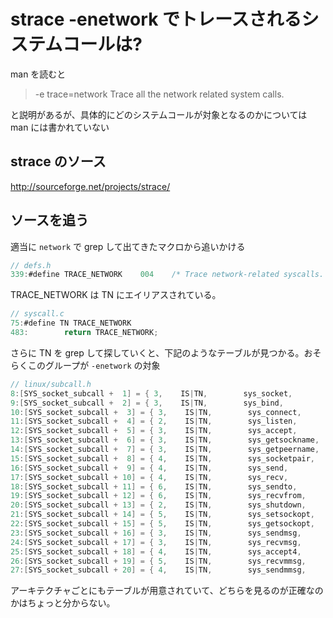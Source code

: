# strace -enetwork でトレースされるシステムコールは?

man を読むと

> -e trace=network
> Trace all the network related system calls.

と説明があるが、具体的にどのシステムコールが対象となるのかについては man には書かれていない

## strace のソース

http://sourceforge.net/projects/strace/

## ソースを追う

適当に `network` で grep して出てきたマクロから追いかける

```c
// defs.h
339:#define TRACE_NETWORK    004    /* Trace network-related syscalls. */
```

TRACE_NETWORK は TN にエイリアスされている。

```c
// syscall.c
75:#define TN TRACE_NETWORK
483:        return TRACE_NETWORK;
```

さらに TN を grep して探していくと、下記のようなテーブルが見つかる。おそらくこのグループが `-enetwork` の対象

```c
// linux/subcall.h
8:[SYS_socket_subcall +  1] = { 3,    IS|TN,        sys_socket,            "socket"        },
9:[SYS_socket_subcall +  2] = { 3,    IS|TN,        sys_bind,            "bind"            },
10:[SYS_socket_subcall +  3] = { 3,    IS|TN,        sys_connect,            "connect"        },
11:[SYS_socket_subcall +  4] = { 2,    IS|TN,        sys_listen,            "listen"        },
12:[SYS_socket_subcall +  5] = { 3,    IS|TN,        sys_accept,            "accept"        },
13:[SYS_socket_subcall +  6] = { 3,    IS|TN,        sys_getsockname,        "getsockname"        },
14:[SYS_socket_subcall +  7] = { 3,    IS|TN,        sys_getpeername,        "getpeername"        },
15:[SYS_socket_subcall +  8] = { 4,    IS|TN,        sys_socketpair,            "socketpair"        },
16:[SYS_socket_subcall +  9] = { 4,    IS|TN,        sys_send,            "send"            },
17:[SYS_socket_subcall + 10] = { 4,    IS|TN,        sys_recv,            "recv"            },
18:[SYS_socket_subcall + 11] = { 6,    IS|TN,        sys_sendto,            "sendto"        },
19:[SYS_socket_subcall + 12] = { 6,    IS|TN,        sys_recvfrom,            "recvfrom"        },
20:[SYS_socket_subcall + 13] = { 2,    IS|TN,        sys_shutdown,            "shutdown"        },
21:[SYS_socket_subcall + 14] = { 5,    IS|TN,        sys_setsockopt,            "setsockopt"        },
22:[SYS_socket_subcall + 15] = { 5,    IS|TN,        sys_getsockopt,            "getsockopt"        },
23:[SYS_socket_subcall + 16] = { 3,    IS|TN,        sys_sendmsg,            "sendmsg"        },
24:[SYS_socket_subcall + 17] = { 3,    IS|TN,        sys_recvmsg,            "recvmsg"        },
25:[SYS_socket_subcall + 18] = { 4,    IS|TN,        sys_accept4,            "accept4"        },
26:[SYS_socket_subcall + 19] = { 5,    IS|TN,        sys_recvmmsg,            "recvmmsg"        },
27:[SYS_socket_subcall + 20] = { 4,    IS|TN,        sys_sendmmsg,            "sendmmsg"        },
```

アーキテクチャごとにもテーブルが用意されていて、どちらを見るのが正確なのかはちょっと分からない。